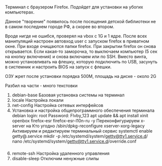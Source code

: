 Терминал с браузером Firefox. Подойдет для установки на убогих компьютерах.

Данное "творение"  появилось после посещения детской библиотеки не в самом последнем городе РФ, а скорее во втором.

Вроде нигде не ошибся, проверял на vbox с 1G и 1 ядре.
После всех манипуляций настроен автовход user с запуском firefox в приватном окне.
При входе очищаются папки firefox.
При закрытии firefox он снова открывается.
Если какая-то заморочка, то выключаем компьютер (5 сек на кнопку включения) и снова включаем или по SSH.
Вместо винта, можно установливать на флешку, которую подключить по USB, засунуть в системник и настроить BIOS на запуск с флешки.

ОЗУ жрет после установки порядка 500М, площадь на диске - около 2G

Разбил на части - много текстовки

1. debian-base Базовая установка системы на терминал
2. locale Настройка локали
3. net-config Настройка сетевых интерфейсов
4. Установка и настройка общепрограммного обеспечения терминала
debian login: root
Password: Flvby_123 
apt update && apt install xinit openbox firefox-esr firefox-esr-l10n-ru -y 
Переконфигурируем x-server на Кто угодно 
/sbin/dpkg-reconfigure xserver-xorg-legacy 
Активируем и редактируем терминальный сервис 
systemctl enable getty@.service 
mkdir -p /etc/systemd/system/getty@tty1.service.d/ 
nano /etc/systemd/system/getty@tty1.service.d/override.conf 
##### 
 
##### 
6. remote-ssh Настройка удаленного управления
7. disable-sleep Отключим ненужные слипы

